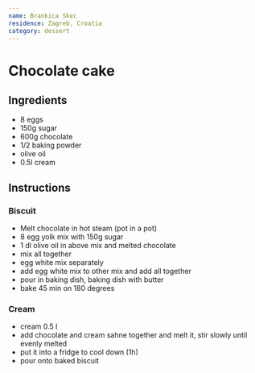 ```yaml
---
name: Brankica Skec
residence: Zagreb, Croatia
category: dessert
---
```


# Chocolate cake

## Ingredients
* 8 eggs
* 150g sugar
* 600g chocolate 
* 1/2 baking powder
* olive oil
* 0.5l cream

## Instructions
### Biscuit
* Melt chocolate in hot steam (pot in a pot)
* 8 egg yolk mix with 150g sugar
* 1 dl olive oil in above mix and melted chocolate
* mix all together
* egg white mix separately 
* add egg white mix to other mix and add all together
* pour in baking dish, baking dish with butter
* bake 45 min on 180 degrees

### Cream
* cream 0.5 l
* add chocolate and cream sahne together and melt it, stir slowly until evenly melted
* put it into a fridge to cool down (1h)
* pour onto baked biscuit
